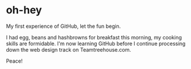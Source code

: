 # oh-hey
My first experience of GitHub, let the fun begin.

I had egg, beans and hashbrowns for breakfast this morning, my cooking skills are formidable.
I'm now learning GitHub before I continue processing down the web design track on Teamtreehouse.com.

Peace!
